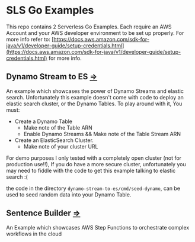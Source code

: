 # SLS Go Examples

This repo contains 2 Serverless Go Examples. Each require an AWS Account and your AWS developer environment to be set up properly. For more info refer to: [https://docs.aws.amazon.com/sdk-for-java/v1/developer-guide/setup-credentials.html](https://docs.aws.amazon.com/sdk-for-java/v1/developer-guide/setup-credentials.html) for more info.

## Dynamo Stream to ES [⇒](https://github.com/beeceej/sls-go-examples/tree/master/dynamo-stream-to-es)

An example which showcases the power of Dynamo Streams and elastic search. Unfortunately this example doesn't come with code to deploy an elastic search cluster, or the Dynamo Tables. To play around with it, You must:

- Create a Dynamo Table
  - Make note of the Table ARN
  - Enable Dynamo Streams && Make note of the Table Stream ARN
- Create an ElasticSearch Cluster.
  - Make note of your cluster URL

For demo purposes I only tested with a completely open cluster (not for production use!!), If you do have a more secure cluster, unfortunately you may need to fiddle with the code to get this example talking to elastic search :(

the code in the directory `dynamo-stream-to-es/cmd/seed-dynamo`, can be used to seed random data into your Dynamo Table.

## Sentence Builder [⇒](https://github.com/beeceej/sls-go-examples/tree/master/sentence-builder)

An Example which showcases AWS Step Functions to orchestrate complex workflows in the cloud
